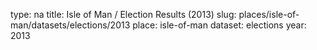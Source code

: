 type: na
title: Isle of Man / Election Results (2013)
slug: places/isle-of-man/datasets/elections/2013
place: isle-of-man
dataset: elections
year: 2013
